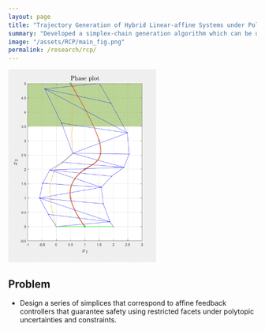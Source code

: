 ```yaml
---
layout: page
title: "Trajectory Generation of Hybrid Linear-affine Systems under Polytopic Uncertainities and Constraints"
summary: "Developed a simplex-chain generation algorithm which can be used for motion planning of hybrid linear-affine systems under polytopic uncertianities and constraints. The simplices form the sequence control-barrier functions satisfying the desired constraints."
image: "/assets/RCP/main_fig.png"
permalink: /research/rcp/
---
```


<img src="/assets/RCP/1D.gif" width="300">

## Problem
- Design a series of simplices that correspond to affine feedback controllers that guarantee safety using restricted facets under polytopic uncertainties and constraints.
